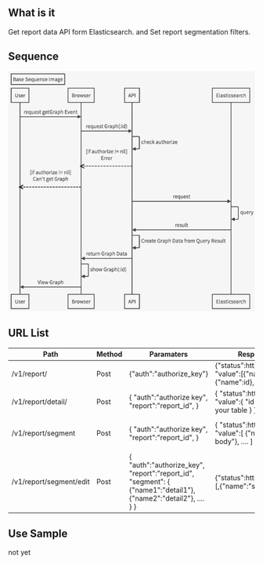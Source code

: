 ## What is it

Get report data API form Elasticsearch.
and Set report segmentation filters.

## Sequence

![Sequence](./img/sequence.png "Sequence")

## URL List

| Path                    | Method | Paramaters                                                                                                                          | Response : Success                                                                    | Response : Error                                              | Comment                     |
|-------------------------|--------|-------------------------------------------------------------------------------------------------------------------------------------|---------------------------------------------------------------------------------------|---------------------------------------------------------------|-----------------------------|
| /v1/report/ | Post | {"auth":"authorize_key"} | {"status":http_status_code, "value":[{"name":id},{"name":id},..... ] } | {"status":http_status_code, "error":"error message" } | get report id list |
| /v1/report/detail/      | Post   | {   "auth":"authorize key",   "report":"report_id", }                                                                               | { "status":http_status_code, "value":{   "id":report_id,   ...value of your table } } | { "status":http_status_code, "error":"error message" }        | get report detail           |
| /v1/report/segment      | Post   | {   "auth":"authorize key",   "report":"report_id", }                                                                               | { "status":http_status_code, "value":[   {"name":"segment body"},   .... ] }          | { "status":http_status_code, "error":"error message" }        | get `segment` having report |
| /v1/report/segment/edit | Post   | {   "auth":"authorize_key",   "report":"report_id",   "segment": {     {"name1":"detail1"},     {"name2":"detail2"},     ....   } } | {"status":http_status_code,"value":[,{"name":"segment body"},....]}                  | { "status":http_status_code, "error":"error message" }        | edit `segment`              |

## Use Sample

not yet
